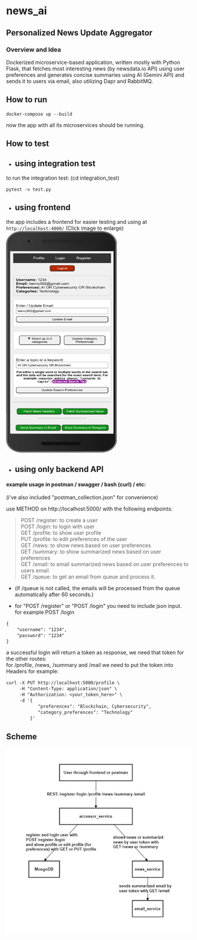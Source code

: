 # news_ai

## Personalized News Update Aggregator

### Overview and Idea

Dockerized microservice-based application, written mostly with Python Flask, that fetches most interesting news (by newsdata.io API) using user preferences and generates concise summaries using AI (Gemini API) and sends it to users via email, also utilizing Dapr and RabbitMQ.  


## How to run

```
docker-compose up --build
```

now the app with all its microservices should be running.

## How to test

- ## using integration test
to run the integration test: (cd integration_test)  
```
pytest -v test.py 
```

- ## using frontend
the app includes a frontend for easier testing and using at  ``` http://localhost:4000/ ``` (Click image to enlarge)
<img src="./images/frontend.png" alt="Click image to enlarge" width="300"  height="600">

- ## using only backend API  
#### example usage in postman / swagger / bash (curl) / etc:
(i've also included "postman_collection.json" for convenience)

use METHOD on http://localhost:5000/ with the following endpoints:  
>POST /register: to create a user  
POST /login: to login with user  
GET /profile: to show user profile  
PUT /profile: to edit preferences of the user  
GET /news: to show news based on user preferences  
GET /summary: to show summarized news based on user preferences  
GET /email: to email summarized news based on user preferences to users email  
GET /queue: to get an email from queue and process it.  
- (if /queue is not called, the emails will be processed from the queue automatically after 60 seconds.)

- for "POST /register" or "POST /login" you need to include json input.  
for example POST /login  
```
{  
    "username": "1234",  
    "password": "1234"  
}  
```
a successful login will return a token as response, we need that token for the other routes:  
for /profile, /news, /summary and /mail we need to put the token into Headers for example:  
```
curl -X PUT http://localhost:5000/profile \
     -H "Content-Type: application/json" \
     -H "Authorization: <your_token_here>" \
     -d '{
            "preferences": "Blockchain, Cybersecurity",
            "category_preferences": "Technology"
         }'
```
## Scheme

![!\[alt text\](scheme.png)  ](./images/scheme.png)
